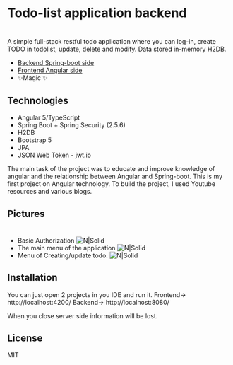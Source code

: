 # Todo-list application backend
#
#
A simple full-stack restful todo application where you can log-in, create TODO in todolist,
update, delete and modify. Data stored in-memory H2DB.

- [Backend Spring-boot side]
- [Frontend Angular side]
- ✨Magic ✨

## Technologies

- Angular 5/TypeScript
- Spring Boot + Spring Security (2.5.6)
- H2DB
- Bootstrap 5 
- JPA
- JSON Web Token - jwt.io

The main task of the project was to educate and improve knowledge of angular and the relationship between Angular and Spring-boot. This is my first project on Angular technology. To build the project, I used Youtube resources and various blogs.

## Pictures
#

- Basic Authorization
![N|Solid](https://i.ibb.co/CHcLGyf/3.png)
- The main menu of the application
![N|Solid](https://i.ibb.co/v1bp1Fs/1.png)
- Menu of Creating/update todo.
![N|Solid](https://i.ibb.co/n30HhdY/2.png)



## Installation

You can just open 2 projects in you IDE and run it.
Frontend-> http://localhost:4200/
Backend-> http://localhost:8080/

When you close server side information will be lost.

## License

MIT

   [Frontend angular side]: <https://github.com/vitonman/todoangular>
   [Backend Spring-boot side]: <https://github.com/vitonman/todoapplication>
 

